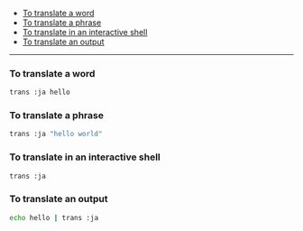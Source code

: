 - [To translate a word](#to-translate-a-word)
- [To translate a phrase](#to-translate-a-phrase)
- [To translate in an interactive shell](#to-translate-in-an-interactive-shell)
- [To translate an output](#to-translate-an-output)
____

### To translate a word

```sh
trans :ja hello
```

### To translate a phrase

```sh
trans :ja "hello world"
```

### To translate in an interactive shell

```sh
trans :ja
```

### To translate an output

```sh
echo hello | trans :ja
```
